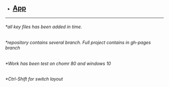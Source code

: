 + ## [App](https://rsodst.github.io/virtual-keyboard-codejam/dist/index.html)
___
###### *all key files has been added in time.
###### *repository contains several branch. Full project contains in gh-pages branch
###### *Work has been test on chomr 80 and windows 10 
###### *Ctrl-Shift for switch layout
